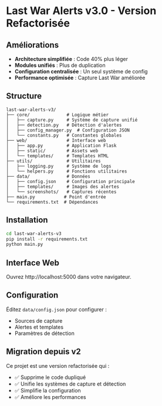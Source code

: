 # Last War Alerts v3.0 - Version Refactorisée

## Améliorations

- **Architecture simplifiée** : Code 40% plus léger
- **Modules unifiés** : Plus de duplication
- **Configuration centralisée** : Un seul système de config
- **Performance optimisée** : Capture Last War améliorée

## Structure

```
last-war-alerts-v3/
├── core/              # Logique métier
│   ├── capture.py     # Système de capture unifié
│   ├── detection.py   # Détection d'alertes
│   ├── config_manager.py  # Configuration JSON
│   └── constants.py   # Constantes globales
├── web/               # Interface web
│   ├── app.py         # Application Flask
│   ├── static/        # Assets web
│   └── templates/     # Templates HTML
├── utils/             # Utilitaires
│   ├── logging.py     # Système de logs
│   └── helpers.py     # Fonctions utilitaires
├── data/              # Données
│   ├── config.json    # Configuration principale
│   ├── templates/     # Images des alertes
│   └── screenshots/   # Captures récentes
├── main.py           # Point d'entrée
└── requirements.txt  # Dépendances
```

## Installation

```bash
cd last-war-alerts-v3
pip install -r requirements.txt
python main.py
```

## Interface Web

Ouvrez http://localhost:5000 dans votre navigateur.

## Configuration

Éditez `data/config.json` pour configurer :
- Sources de capture
- Alertes et templates
- Paramètres de détection

## Migration depuis v2

Ce projet est une version refactorisée qui :
- ✅ Supprime le code dupliqué
- ✅ Unifie les systèmes de capture et détection
- ✅ Simplifie la configuration
- ✅ Améliore les performances
